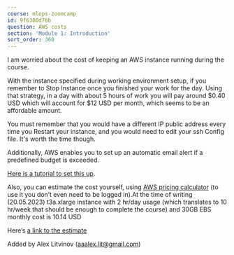 ```yaml
---
course: mlops-zoomcamp
id: 9f6380d76b
question: AWS costs
section: 'Module 1: Introduction'
sort_order: 360
---
```


I am worried about the cost of keeping an AWS instance running during the course.

With the instance specified during working environment setup, if you remember to Stop Instance once you finished your work for the day.  Using that strategy, in a day with about 5 hours of work you will pay around $0.40 USD which will account for $12 USD per month, which seems to be an affordable amount.

You must remember that you would have a different IP public address every time you Restart your instance, and you would need to edit your ssh Config file.  It's worth the time though.

Additionally, AWS enables you to set up an automatic email alert if a predefined budget is exceeded.

[Here is a tutorial to set this up](https://www.c-sharpcorner.com/article/set-up-an-iam-user-and-the-alert-for-budget-in-aws/).

Also, you can estimate the cost yourself, using [AWS pricing calculator](https://calculator.aws/#/) (to use it you don’t even need to be logged in).At the time of writing (20.05.2023) t3a.xlarge instance with 2 hr/day usage (which translates to 10 hr/week that should be enough to complete the course) and 30GB EBS monthly cost is 10.14 USD

Here’s [a link to the estimate](https://calculator.aws/#/estimate?id=b24f75864e0af54cbfeeb6083e1c74c605923c65)

Added by Alex Litvinov ([aaalex.lit@gmail.com](mailto:aaalex.lit@gmail.com))

